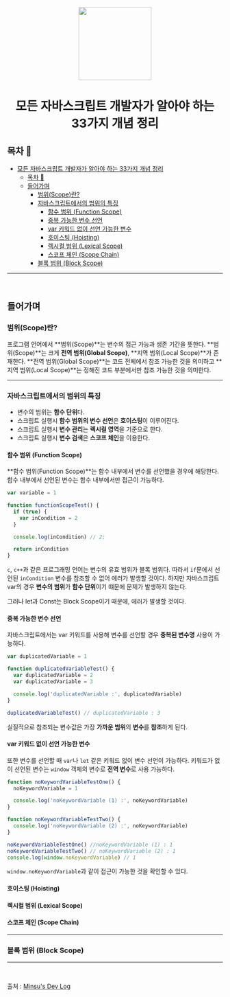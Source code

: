 <div align="center">

  <img height="170" width="170" src="https://img.icons8.com/color/344/javascript.png">

  # 모든 자바스크립트 개발자가 알아야 하는 33가지 개념 정리

</div>

## 목차 🥇

- [모든 자바스크립트 개발자가 알아야 하는 33가지 개념 정리](#모든-자바스크립트-개발자가-알아야-하는-33가지-개념-정리)
  - [목차 🥇](#목차-)
  - [들어가며](#들어가며)
    - [범위(Scope)란?](#범위scope란)
    - [자바스크립트에서의 범위의 특징](#자바스크립트에서의-범위의-특징)
      - [함수 범위 (Function Scope)](#함수-범위-function-scope)
      - [중복 가능한 변수 선언](#중복-가능한-변수-선언)
      - [var 키워드 없이 선언 가능한 변수](#var-키워드-없이-선언-가능한-변수)
      - [호이스팅 (Hoisting)](#호이스팅-hoisting)
      - [렉시컬 범위 (Lexical Scope)](#렉시컬-범위-lexical-scope)
      - [스코프 체인 (Scope Chain)](#스코프-체인-scope-chain)
    - [블록 범위 (Block Scope)](#블록-범위-block-scope)


---

<br>

## 들어가며 

### 범위(Scope)란?

프로그램 언어에서 **범위(Scope)**는 변수의 접근 가능과 생존 기간을 뜻한다.
**범위(Scope)**는 크게 **전역 범위(Global Scope)**, **지역 범위(Local Scope)**가 존재한다.
**전역 범위(Global Scope)**는 코드 전체에서 참조 가능한 것을 의미하고
**지역 범위(Local Scope)**는 정해진 코드 부분에서만 참조 가능한 것을 의미한다.

---

### 자바스크립트에서의 범위의 특징

- 변수의 범위는 **함수 단위**다.
- 스크립트 실행시 **함수 범위의 변수 선언**은 **호이스팅**이 이루어진다.
- 스크립트 실행시 **변수 관리**는 **렉시컬 영역**을 기준으로 한다.
- 스크립트 실행시 **변수 검색**은 **스코프 체인**을 이용한다.

#### 함수 범위 (Function Scope)

**함수 범위(Function Scope)**는 함수 내부에서 변수를 선언했을 경우에 해당한다. 
함수 내부에서 선언된 변수는 함수 내부에서만 접근이 가능하다.

```javascript
var variable = 1

function functionScopeTest() {
  if (true) {
    var inCondition = 2
  }

  console.log(inCondition) // 2;

  return inCondition
}
```

`c`, `c++`과 같은 프로그래밍 언어는 변수의 유효 범위가 블록 범위다.
따라서 `if`문에서 선언된 `inCondition` 변수를 참조할 수 없어 에러가 발생할 것이다.
하지만 자바스크립트 var의 경우 **변수의 범위**가 **함수 단위**이기 떄문에 문제가 발생하지 않는다.

그러나 let과 Const는 Block Scope이기 때문에, 에러가 발생할 것이다.


#### 중복 가능한 변수 선언

자바스크립트에서는 var 키워드를 사용해 변수를 선언할 경우 **중복된 변수명** 사용이 가능하다.

```javascript
var duplicatedVariable = 1

function duplicatedVariableTest() {
  var duplicatedVariable = 2
  var duplicatedVariable = 3

  console.log('duplicatedVariable :', duplicatedVariable)
}

duplicatedVariableTest() // duplicatedVariable : 3

```

실질적으로 참조되는 변수값은 가장 **가까운 범위**의 **변수**를 **참조**하게 된다.

#### var 키워드 없이 선언 가능한 변수

또한 변수를 선언할 때 `var`나 `let` 같은 키워드 없이 변수 선언이 가능하다.
키워드가 없이 선언된 변수는 `window` 객체의 변수로 **전역 변수**로 사용 가능하다.

```javascript
function noKeywordVariableTestOne() {
  noKeywordVariable = 1

  console.log('noKeywordVariable (1) :', noKeywordVariable)
}

function noKeywordVariableTestTwo() {
  console.log('noKeywordVariable (2) :', noKeywordVariable)
}

noKeywordVariableTestOne() //noKeywordVariable (1) : 1
noKeywordVariableTestTwo() // noKeywordVariable (2) : 1
console.log(window.noKeywordVariable) // 1
```

`window.noKeywordVariable`과 같이 접근이 가능한 것을 확인할 수 있다.

#### 호이스팅 (Hoisting)


#### 렉시컬 범위 (Lexical Scope)


#### 스코프 체인 (Scope Chain)

---

### 블록 범위 (Block Scope)



---


<br>

출처 : [Minsu's Dev Log](https://alstn2468.github.io/Javascript/2020-05-13-FunctionScope_BlockScope_and_LexicalScope/)
